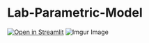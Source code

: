 # Lab-Parametric-Model
[![Open in Streamlit](https://static.streamlit.io/badges/streamlit_badge_black_white.svg)](https://laboratory-parametric-model.streamlit.app/)
![Imgur Image](https://i.imgur.com/GsKypV0.jpeg)

